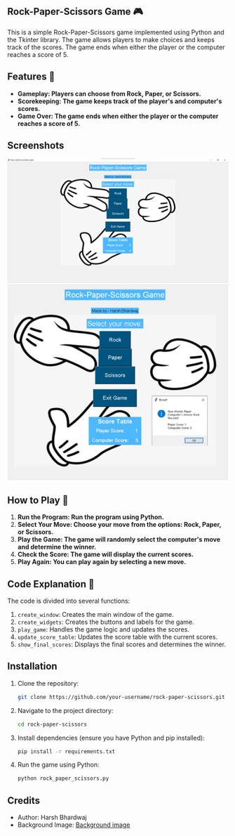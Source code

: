 ## Rock-Paper-Scissors Game 🎮

This is a simple Rock-Paper-Scissors game implemented using Python and the Tkinter library. The game allows players to make choices and keeps track of the scores. The game ends when either the player or the computer reaches a score of 5.


## Features 🎉

- **Gameplay: Players can choose from Rock, Paper, or Scissors.**
- **Scorekeeping: The game keeps track of the player's and computer's scores.**
- **Game Over: The game ends when either the player or the computer reaches a score of 5.**

## Screenshots

![Application Demo](output1.jpg) ![Application Demo](output2.jpg)

## How to Play 🎲

1. **Run the Program: Run the program using Python.**
2. **Select Your Move: Choose your move from the options: Rock, Paper, or Scissors.**
3. **Play the Game: The game will randomly select the computer's move and determine the winner.**
4. **Check the Score: The game will display the current scores.**
5. **Play Again: You can play again by selecting a new move.**

## Code Explanation 📝

The code is divided into several functions: 

1. `create_window`: Creates the main window of the game.
2. `create_widgets`: Creates the buttons and labels for the game.
3. `play_game`: Handles the game logic and updates the scores.
4. `update_score_table`: Updates the score table with the current scores.
5. `show_final_scores`: Displays the final scores and determines the winner.

## Installation

1. Clone the repository:
   
   ```bash
   git clone https://github.com/your-username/rock-paper-scissors.git

2. Navigate to the project directory:
   
   ```bash
   cd rock-paper-scissors

3. Install dependencies (ensure you have Python and pip installed):

   ```bash
   pip install -r requirements.txt

4. Run the game using Python:

   ```bash
   python rock_paper_scissors.py

## Credits

- Author: Harsh Bhardwaj
- Background Image: [Background image](background.jpg)
